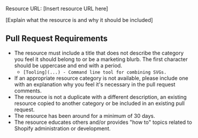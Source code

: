 Resource URL: [Insert resource URL here]

[Explain what the resource is and why it should be included]

## Pull Request Requirements

- The resource must include a title that does not describe the category you feel it should belong to or be a marketing blurb. The first character should be uppercase and end with a period.
    - `[Tooling](...) - Command line tool for combining SVGs.`
- If an appropriate resource category is not available, please include one with an explanation why you feel it's necessary in the pull request comments.
- The resource is not a duplicate with a different description, an existing resource copied to another category or be included in an existing pull request.
- The resource has been around for a minimum of 30 days.
- The resource educates others and/or provides "how to" topics related to Shopify administration or development.